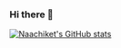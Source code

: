 ### Hi there 👋

<!--
**poshi1865/poshi1865** is a ✨ _special_ ✨ repository because its `README.md` (this file) appears on your GitHub profile.

Here are some ideas to get you started:

- 🔭 I’m currently working on ...
- 🌱 I’m currently learning ...
- 👯 I’m looking to collaborate on ...
- 🤔 I’m looking for help with ...
- 💬 Ask me about ...
- 📫 How to reach me: ...
- 😄 Pronouns: ...
- ⚡ Fun fact: ...
-->
[![Naachiket's GitHub stats](https://github-readme-stats.vercel.app/api?username=poshi1865&show_icons=true&theme=gruvbox)](https://github.com/anuraghazra/github-readme-stats)
